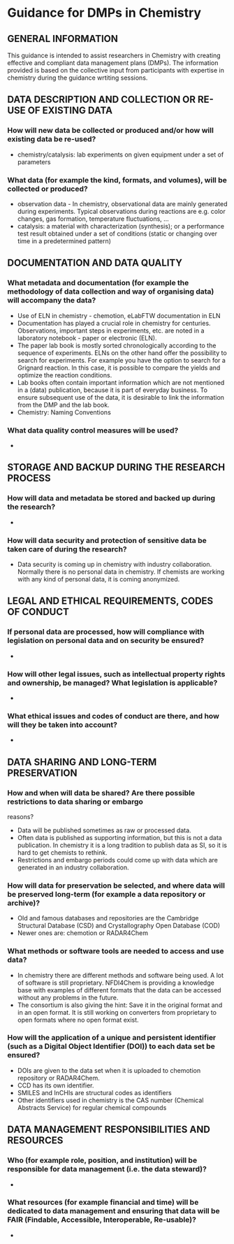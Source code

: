 # Guidance for DMPs in Chemistry

## GENERAL INFORMATION
This guidance is intended to assist researchers in Chemistry with creating effective and compliant data management plans (DMPs). The information provided is based on the collective input from participants with expertise in chemistry during the guidance wrtiting sessions.

## DATA DESCRIPTION AND COLLECTION OR RE-USE OF EXISTING DATA

### How will new data be collected or produced and/or how will existing data be re-used?
- chemistry/catalysis: lab experiments on given equipment under a set of parameters

### What data (for example the kind, formats, and volumes), will be collected or produced?
- observation data - In chemistry, observational data are mainly generated during experiments. Typical observations during reactions are e.g. color changes, gas formation, temperature fluctuations, ...
- catalysis:  a material with characterization (synthesis); or a performance test result obtained under a set of conditions (static or changing over time in a predetermined pattern)

## DOCUMENTATION AND DATA QUALITY

### What metadata and documentation (for example the methodology of data collection and way of organising data) will accompany the data?
- Use of ELN in chemistry - chemotion, eLabFTW documentation in ELN
- Documentation has played a crucial role in chemistry for centuries. Observations, important steps in experiments, etc. are noted in a laboratory notebook - paper or electronic (ELN). 
- The paper lab book is mostly sorted chronologically according to the sequence of experiments. ELNs on the other hand offer the possibility to search for experiments. For example you have the option to search for a Grignard reaction. In this case, it is  possible to compare the yields and optimize the reaction conditions.
- Lab books often contain important information which are not mentioned in a (data) publication, because it is part of everyday business. To ensure subsequent use of the data, it is desirable to link the information from the DMP and the lab book.  
- Chemistry: Naming Conventions

### What data quality control measures will be used?
- 

## STORAGE AND BACKUP DURING THE RESEARCH PROCESS

### How will data and metadata be stored and backed up during the research?
- 
### How will data security and protection of sensitive data be taken care of during the research?
- Data security is coming up in chemistry with industry collaboration. Normally there is no personal data in chemistry. If chemists are working with any kind of personal data, it is coming anonymized.  

## LEGAL AND ETHICAL REQUIREMENTS, CODES OF CONDUCT

### If personal data are processed, how will compliance with legislation on personal data and on security be ensured?
- 
### How will other legal issues, such as intellectual property rights and ownership, be managed? What legislation is applicable?
- 
### What ethical issues and codes of conduct are there, and how will they be taken into account?
- 

## DATA SHARING AND LONG-TERM PRESERVATION

### How and when will data be shared? Are there possible restrictions to data sharing or embargo
reasons?
- Data will be published sometimes as raw or processed data. 
- Often data is published as supporting information, but this is not a data publication. In chemistry it is a long tradition to publish data as SI, so it is hard to get chemists to rethink.
- Restrictions and embargo periods could come up with data which are generated in an industry collaboration. 

### How will data for preservation be selected, and where data will be preserved long-term (for example a data repository or archive)?
- Old and famous databases and repositories are the Cambridge Structural Database (CSD) and Crystallography Open Database (COD)
- Newer ones are: chemotion or RADAR4Chem

### What methods or software tools are needed to access and use data?
- In chemistry there are different methods and software being used. A lot of software is still proprietary. NFDI4Chem is providing a knowledge base with examples of different formats that the data can be accessed without any problems in the future. 
- The consortium is also giving the hint: Save it in the original format and in an open format. It is still working on converters from proprietary to open formats where no open format exist.

### How will the application of a unique and persistent identifier (such as a Digital Object Identifier (DOI)) to each data set be ensured? 
- DOIs are given to the data set when it is uploaded to chemotion repository or RADAR4Chem.
- CCD has its own identifier.
- SMILES and InCHIs are structural codes as identifiers
- Other identifiers used in chemistry is the CAS number (Chemical Abstracts Service) for regular chemical compounds

## DATA MANAGEMENT RESPONSIBILITIES AND RESOURCES

### Who (for example role, position, and institution) will be responsible for data management (i.e. the data steward)?
- 
### What resources (for example financial and time) will be dedicated to data management and ensuring that data will be FAIR (Findable, Accessible, Interoperable, Re-usable)?
- 

